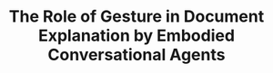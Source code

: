 ---
name: "The Role Of Gesture In Document"
title: "The Role of Gesture in Document Explanation by Embodied Conversational Agents"
project: null
event: "International Journal of Semantic Computing, Vol. 2, No. 1, 47-70"
authors:
- name: "Bickmore, T."
- name: "Pfeifer, L."
- name: "Yin, L."
year: 2008
resources:
- name: "SemanticComputing"
  src: "SemanticComputing.pdf"
external_url: null
draft: false 
headless: true
---